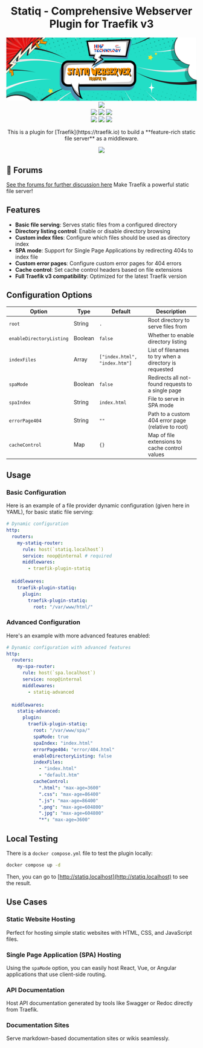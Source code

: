 <div align="center" width="100%">
    <h1> Statiq - Comprehensive Webserver Plugin for Traefik v3</h1>
    <img width="auto" src=".assets/banner.png">
    <a target="_blank" href="https://GitHub.com/hhftechnology/tlsguard/graphs/contributors/"><img src="https://img.shields.io/github/contributors/hhftechnology/tlsguard.svg" /></a><br>
    <a target="_blank" href="https://GitHub.com/hhftechnology/statiq/commits/"><img src="https://img.shields.io/github/last-commit/hhftechnology/statiq.svg" /></a>
    <a target="_blank" href="https://GitHub.com/hhftechnology/statiq/issues/"><img src="https://img.shields.io/github/issues/hhftechnology/statiq.svg" /></a>
    <a target="_blank" href="https://github.com/hhftechnology/statiq/issues?q=is%3Aissue+is%3Aclosed"><img src="https://img.shields.io/github/issues-closed/hhftechnology/statiq.svg" /></a><br>
        <a target="_blank" href="https://github.com/hhftechnology/statiq/stargazers"><img src="https://img.shields.io/github/stars/hhftechnology/statiq.svg?style=social&label=Star" /></a>
    <a target="_blank" href="https://github.com/hhftechnology/statiq/network/members"><img src="https://img.shields.io/github/forks/hhftechnology/statiq.svg?style=social&label=Fork" /></a>
    <a target="_blank" href="https://github.com/hhftechnology/statiq/watchers"><img src="https://img.shields.io/github/watchers/hhftechnology/statiq.svg?style=social&label=Watch" /></a><br>
</div>

<div align="center" width="100%">
    <p>This is a plugin for [Traefik](https://traefik.io) to build a **feature-rich static file server** as a middleware.</p>
    <a target="_blank" href="https://github.com/hhftechnology/statiq"><img src="https://img.shields.io/badge/maintainer-hhftechnology-orange" /></a>
</div>

## 📝 Forums

[See the forums for further discussion here](https://forum.hhf.technology/)
Make Traefik a powerful static file server!

## Features

- **Basic file serving**: Serves static files from a configured directory
- **Directory listing control**: Enable or disable directory browsing
- **Custom index files**: Configure which files should be used as directory index
- **SPA mode**: Support for Single Page Applications by redirecting 404s to index file
- **Custom error pages**: Configure custom error pages for 404 errors
- **Cache control**: Set cache control headers based on file extensions
- **Full Traefik v3 compatibility**: Optimized for the latest Traefik version

## Configuration Options

| Option | Type | Default | Description |
|--------|------|---------|-------------|
| `root` | String | `.` | Root directory to serve files from |
| `enableDirectoryListing` | Boolean | `false` | Whether to enable directory listing |
| `indexFiles` | Array | `["index.html", "index.htm"]` | List of filenames to try when a directory is requested |
| `spaMode` | Boolean | `false` | Redirects all not-found requests to a single page |
| `spaIndex` | String | `index.html` | File to serve in SPA mode |
| `errorPage404` | String | `""` | Path to a custom 404 error page (relative to root) |
| `cacheControl` | Map | `{}` | Map of file extensions to cache control values |

## Usage

### Basic Configuration

Here is an example of a file provider dynamic configuration (given here in
YAML), for basic static file serving:

```yaml
# Dynamic configuration
http:
  routers:
    my-statiq-router:
      rule: host(`statiq.localhost`)
      service: noop@internal # required
      middlewares:
        - traefik-plugin-statiq

  middlewares:
    traefik-plugin-statiq:
      plugin:
        traefik-plugin-statiq:
          root: "/var/www/html/"
```

### Advanced Configuration

Here's an example with more advanced features enabled:

```yaml
# Dynamic configuration with advanced features
http:
  routers:
    my-spa-router:
      rule: host(`spa.localhost`)
      service: noop@internal
      middlewares:
        - statiq-advanced

  middlewares:
    statiq-advanced:
      plugin:
        traefik-plugin-statiq:
          root: "/var/www/spa/"
          spaMode: true
          spaIndex: "index.html"
          errorPage404: "error/404.html"
          enableDirectoryListing: false
          indexFiles:
            - "index.html"
            - "default.htm"
          cacheControl:
            ".html": "max-age=3600"
            ".css": "max-age=86400"
            ".js": "max-age=86400"
            ".png": "max-age=604800"
            ".jpg": "max-age=604800"
            "*": "max-age=3600"
```

## Local Testing

There is a `docker compose.yml` file to test the plugin locally:

```bash
docker compose up -d
```

Then, you can go to [http://statiq.localhost](http://statiq.localhost) to see the
result.

## Use Cases

### Static Website Hosting

Perfect for hosting simple static websites with HTML, CSS, and JavaScript files.

### Single Page Application (SPA) Hosting

Using the `spaMode` option, you can easily host React, Vue, or Angular applications 
that use client-side routing.

### API Documentation

Host API documentation generated by tools like Swagger or Redoc directly from Traefik.

### Documentation Sites

Serve markdown-based documentation sites or wikis seamlessly.